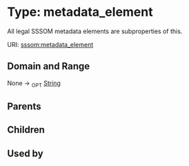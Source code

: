 
# Type: metadata_element


All legal SSSOM metadata elements are subproperties of this.

URI: [sssom:metadata_element](http://w3id.org/sssom/metadata_element)


## Domain and Range

None ->  <sub>OPT</sub> [String](types/String.md)

## Parents


## Children


## Used by

